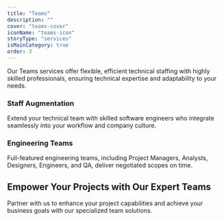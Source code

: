 ```yaml
---
title: "Teams"
description: ""
cover: "teams-cover"
iconName: "teams-icon"
storyType: "services"
isMainCategory: true
order: 3 
---
```


Our Teams services offer flexible, efficient technical staffing with highly skilled professionals, ensuring technical expertise and adaptability to your needs.

### Staff Augmentation

Extend your technical team with skilled software engineers who integrate seamlessly into your workflow and company culture.

### Engineering Teams

Full-featured engineering teams, including Project Managers, Analysts, Designers, Engineers, and QA, deliver negotiated scopes on time.

## Empower Your Projects with Our Expert Teams

Partner with us to enhance your project capabilities and achieve your business goals with our specialized team solutions. 
